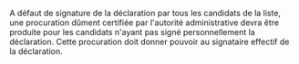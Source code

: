 A défaut de signature de la déclaration par tous les candidats de la liste, une procuration dûment certifiée par l'autorité administrative devra être produite pour les candidats n'ayant pas signé personnellement la déclaration. Cette procuration doit donner pouvoir au signataire effectif de la déclaration.